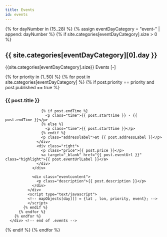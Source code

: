 ```yaml
---
title: Events
id: events
---
```

<html>
<head>
  <title>Events</title>
  <meta name="viewport" content="width=device-width, initial-scale=1, maximum-scale=1">
  <script type="text/javascript" src="http://leaflet.cloudmade.com/dist/leaflet.js"></script>
  <link rel="stylesheet" href="http://leaflet.cloudmade.com/dist/leaflet.css" />
  <!--[if lte IE 8]><link rel="stylesheet" href="http://leaflet.cloudmade.com/dist/leaflet.ie.css" /><![endif]-->
  <script type="text/javascript" src="http://maps.stamen.com/js/tile.stamen.js?v1.3.0"></script>
  <script type="text/javascript" src="../javascript/jquery-2.1.1.min.js"></script>
  <link href='http://fonts.googleapis.com/css?family=Lekton:400,700,400italic' rel='stylesheet' type='text/css'>
  <link rel="stylesheet" type="text/css" href="../stylesheets/style.css?1">
</head>
<body>

<!--
  <div class="event" style="position: absolute; left: 0px; top: 0px;">
      <h2>MONDAY 15</h2>
      <div class="content">
           <h3>VANCOUVER URBAN DESIGN AWARDS</h3>
          <p>This inaugural event recognizes and celebrates excellence in architecture and urban design in Vancouver.</p>
           </div>
      <a target="_blank" href="http://vancouver.ca/home-property-development/urban-design-awards.aspx" class="highlight">MORE INFO →</a>
        
              <div class="content">
           <h3>SALA EXHIBIT - CONCEPTUALIZING THE TECHNICAL</h3>
          <p>Studio work produced in a collaboration between the School of Architecture and Landscape Architecture and the UBC First Nations House of Learning. Projects explore the concept of “Research Centre” development in one of four institutional variants: centre, museum, archive, or memorial. Runs to September 19.</p>
           </div>
      <a target="_blank" href="http://www.aibc.ca/membersite/celebrating-architecture/aibc-gallery/" class="highlight">MORE INFO →</a>

    </div>
-->

{% for dayNumber in (15..28) %}
  {% assign eventDayCategory = "event-" | append: dayNumber %}
  {% if site.categories[eventDayCategory].size > 0 %}
    <div class="day-events" id="{{ eventDayCategory }}">
      <div class="day-header">
        <h2 class="dayname">{{ site.categories[eventDayCategory][0].day }}</h2>
        <p class="event-count">{{site.categories[eventDayCategory].size}} Events [-]</p>
      </div>
      <div class="events-list">
        <div id="map-{{eventDayCategory}}" class="map"></div>
        {% for priority in (1..50) %}
          {% for post in site.categories[eventDayCategory] %}
            {% if post.priority == priority and post.published == true %}
              <div class="event">
                <div class="eventheader">
                  <div class="left">
                    <h3 class="title">{{ post.title }}</h3>
                    
                    {% if post.endTime %}
                      <p class="time">{{ post.startTime }} - {{ post.endTime }}</p>
                    {% else %}
                      <p class="time">{{ post.startTime }}</p>
                    {% endif %}
                    <p class="addresslabel">at {{ post.addressLabel }}</p>
                  </div>
                  <div class="right">
                    <p class="price">{{ post.price }}</p>
                    <a target="_blank" href="{{ post.eventUrl }}" class="highlight">{{ post.eventUrlLabel }}</a>
                  </div>
                </div>

                <div class="eventcontent">
                  <p class="description">{{ post.description }}</p>
                </div>
              </div>
              <script type="text/javascript">
              <!-- mapObjects[day][] = {lat , lon, priority, event}; -->
              </script>
            {% endif %}
          {% endfor %}
        {% endfor %}
      </div> <!-- end of .events -->
  {% endif %}
{% endfor %}

<!--  -->
<script type="text/javascript">
  var map = new L.Map('map-event-15', {
    center: new L.LatLng(37.8, -122.4),
    zoom: 10,
    scrollWheelZoom: false,
  });
  map.addLayer(new L.StamenTileLayer('toner-lite', {
  // map.addLayer(new L.StamenTileLayer('toner', {
    detectRetina: true
  }));
  var group = new L.featureGroup();

  {% for post in site.categories.event-15 %}
    L.marker([{{ post.latitude }}, {{ post.longitude }}]).addTo(group);
  {% endfor %}

  map.fitBounds(group.getBounds());
  group.addTo(map);

  // map.zoom = 10;


  $('.day-header').on('click', function(e) {
    $(this).toggleClass('active');
    $content = $(this).next();
    //open up the content needed - toggle the slide- if visible, slide up, if not slidedown.
    $content.slideToggle(500, function () {
      //execute this after slideToggle is done
      //change text of header based on visibility of content div
    });
    e.preventDefault();
  });
</script>
</body>

</html>


